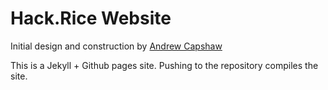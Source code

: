 # Hack.Rice Website

Initial design and construction by [Andrew Capshaw](github.com/capshaw)

This is a Jekyll + Github pages site. Pushing to the repository compiles the site.